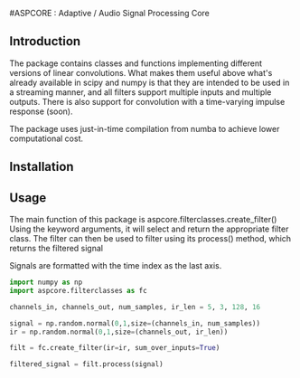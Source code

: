 #ASPCORE : Adaptive / Audio Signal Processing Core
## Introduction
The package contains classes and functions implementing different versions of linear convolutions. What makes them useful above what's already available in scipy and numpy is that they are intended to be used in a streaming manner, and all filters support multiple inputs and multiple outputs. There is also support for convolution with a time-varying impulse response (soon). 

The package uses just-in-time compilation from numba to achieve lower computational cost. 

## Installation


## Usage
The main function of this package is aspcore.filterclasses.create_filter()
Using the keyword arguments, it will select and return the appropriate filter class.
The filter can then be used to filter using its process() method, which returns the filtered signal

Signals are formatted with the time index as the last axis. 


```python
import numpy as np
import aspcore.filterclasses as fc

channels_in, channels_out, num_samples, ir_len = 5, 3, 128, 16

signal = np.random.normal(0,1,size=(channels_in, num_samples))
ir = np.random.normal(0,1,size=(channels_out, ir_len))

filt = fc.create_filter(ir=ir, sum_over_inputs=True)

filtered_signal = filt.process(signal)
```